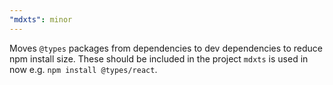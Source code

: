 ```yaml
---
"mdxts": minor
---
```


Moves `@types` packages from dependencies to dev dependencies to reduce npm install size. These should be included in the project `mdxts` is used in now e.g. `npm install @types/react`.
